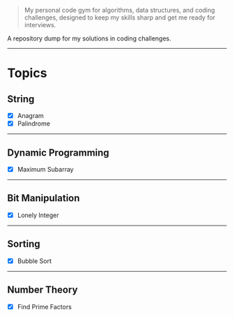 > My personal code gym for algorithms, data structures, and coding challenges, designed to keep my skills sharp and get me ready for interviews.

A repository dump for my solutions in coding challenges.

---

# Topics

## String
- [x] Anagram
- [x] Palindrome

---

## Dynamic Programming
- [x] Maximum Subarray

---

## Bit Manipulation
- [x] Lonely Integer

---

## Sorting
- [x] Bubble Sort

---

## Number Theory
- [x] Find Prime Factors